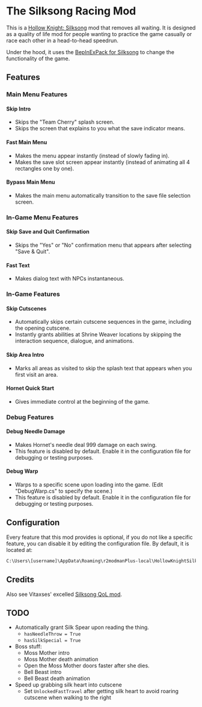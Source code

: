# The Silksong Racing Mod

This is a [Hollow Knight: Silksong](https://hollowknightsilksong.com/) mod that removes all waiting. It is designed as a quality of life mod for people wanting to practice the game casually or race each other in a head-to-head speedrun.

Under the hood, it uses the [BepInExPack for Silksong](https://thunderstore.io/c/hollow-knight-silksong/p/BepInEx/BepInExPack_Silksong/) to change the functionality of the game.

## Features

### Main Menu Features

#### Skip Intro

- Skips the "Team Cherry" splash screen.
- Skips the screen that explains to you what the save indicator means.

#### Fast Main Menu

- Makes the menu appear instantly (instead of slowly fading in).
- Makes the save slot screen appear instantly (instead of animating all 4 rectangles one by one).

#### Bypass Main Menu

- Makes the main menu automatically transition to the save file selection screen.

### In-Game Menu Features

#### Skip Save and Quit Confirmation

- Skips the "Yes" or "No" confirmation menu that appears after selecting "Save & Quit".

#### Fast Text

- Makes dialog text with NPCs instantaneous.

### In-Game Features

#### Skip Cutscenes

- Automatically skips certain cutscene sequences in the game, including the opening cutscene.
- Instantly grants abilities at Shrine Weaver locations by skipping the interaction sequence, dialogue, and animations.

#### Skip Area Intro

- Marks all areas as visited to skip the splash text that appears when you first visit an area.

#### Hornet Quick Start

- Gives immediate control at the beginning of the game.

### Debug Features

#### Debug Needle Damage

- Makes Hornet's needle deal 999 damage on each swing.
- This feature is disabled by default. Enable it in the configuration file for debugging or testing purposes.

#### Debug Warp

- Warps to a specific scene upon loading into the game. (Edit "DebugWarp.cs" to specify the scene.)
- This feature is disabled by default. Enable it in the configuration file for debugging or testing purposes.

## Configuration

Every feature that this mod provides is optional, if you do not like a specific feature, you can disable it by editing the configuration file. By default, it is located at:

```txt
C:\Users\[username]\AppData\Roaming\r2modmanPlus-local\HollowKnightSilksong\profiles\Default\BepInEx\config
```

## Credits

Also see Vitaxses' excelled [Silksong QoL mod](https://github.com/Vitaxses/Silksong.QoL).

## TODO

- Automatically grant Silk Spear upon reading the thing.
  - `hasNeedleThrow = True`
  - `hasSilkSpecial = True`
- Boss stuff:
  - Moss Mother intro
  - Moss Mother death animation
  - Open the Moss Mother doors faster after she dies.
  - Bell Beast intro
  - Bell Beast death animation
- Speed up grabbing silk heart into cutscene
  - Set `UnlockedFastTravel` after getting silk heart to avoid roaring cutscene when walking to the right
